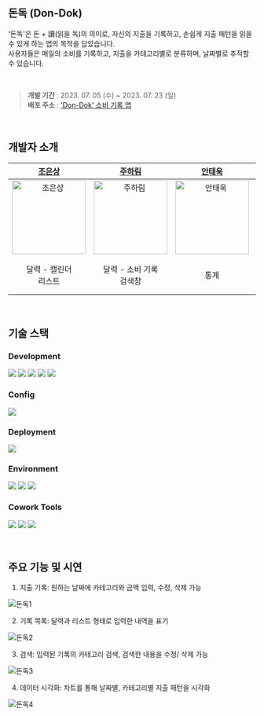 ##  돈독 (Don-Dok)

<p>
'돈독'은 돈 + 讀(읽을 독)의 의미로, 자신의 지출을 기록하고, 손쉽게 지출 패턴을 읽을 수 있게 하는 앱의 목적을 담았습니다. <br/>
사용자들은 매일의 소비를 기록하고, 지출을 카테고리별로 분류하며, 날짜별로 추적할 수 있습니다.<br/>
</p>

<br />

> **개발 기간** : 2023. 07. 05 (수) ~ 2023. 07. 23 (일)<br /> **배포 주소** : ['Don-Dok' 소비 기록 앱](https://spiffy-eclair-5da7a8.netlify.app/)

<br />

## 개발자 소개

|                                             **[조은상](https://github.com/ChoEun-Sang)**                                              |                                             **[주하림](https://github.com/wngkfla01)**                                             |                                             **[안태욱](https://github.com/dotory0829)**                                              |                                             **[이용수](https://github.com/dragon-it)**                                              |
| :-----------------------------------------------------------------------------------------------------------------------------------: | :--------------------------------------------------------------------------------------------------------------------------------: | :----------------------------------------------------------------------------------------------------------------------------------: | :---------------------------------------------------------------------------------------------------------------------------------: |
| <a href="https://github.com/ChoEun-Sang"><img src="https://avatars.githubusercontent.com/u/128155681?v=4" width=150px alt="조은상" /> | <a href="https://github.com/wngkfla01"><img src="https://avatars.githubusercontent.com/u/64509945?v=4" width=150px alt="주하림" /> | <a href="https://github.com/dotory0829"><img src="https://avatars.githubusercontent.com/u/118456013?v=4" width=150px alt="안태욱" /> | <a href="https://github.com/dragon-it"><img src="https://avatars.githubusercontent.com/u/118169266?v=4" width=150px alt="이용수" /> |
|                                                        달력 - 캘린더<br>리스트                                                        |                                                     달력 - 소비 기록<br>검색창                                                     |                                                                 통계                                                                 |                                                    통계<br>검색창<br>스타일                                                    |

<br />

## 기술 스택

### Development

<p>
<img src="https://img.shields.io/badge/HTML5-E34F26?style=flat&logo=html5&logoColor=white" />
<img src="https://img.shields.io/badge/CSS-1572B6?style=flat&logo=css3&logoColor=white" />
<img src="https://img.shields.io/badge/React-61DAFB?style=flat&logo=React&logoColor=white" />
<img src="https://img.shields.io/badge/Styled Components-DB7093?style=flat&logo=styled components&logoColor=white" />
<img src="https://img.shields.io/badge/Ant Design-0170FE?style=flat&logo=ant design&logoColor=white" />
</p>

### Config

<p>
<img src="https://img.shields.io/badge/npm-CB3837?style=flat&logo=npm&logoColor=white"/></a>
</p>

### Deployment

<img src="https://img.shields.io/badge/Netlify-00C7B7?style=flat&logo=NETLIFY&logoColor=white"/></a>

### Environment

<p>
<img src="https://img.shields.io/badge/Visual Studio Code-007ACC?style=flat&logo=Visual Studio Code&logoColor=white"/></a>
<img src="https://img.shields.io/badge/Git-F05032?style=flat&logo=Git&logoColor=white"/></a>
<img src="https://img.shields.io/badge/GitHub-181717?style=flat&logo=GitHub&logoColor=white"/></a>
</p>

### Cowork Tools

<p>
<img src="https://img.shields.io/badge/Slack-4A154B?style=flat&logo=Slack&logoColor=white" />
<img src="https://img.shields.io/badge/Notion-000000?style=flat&logo=Notion&logoColor=white" />
<img src="https://img.shields.io/badge/Zoom-2D8CFF?style=flat&logo=Zoom&logoColor=white" />
</p>

<br />

## 주요 기능 및 시연

1. 지출 기록:  원하는 날짜에 카테고리와 금액 입력, 수정, 삭제 가능<br/>

![돈독1](https://github.com/KDT1-FE/KDT5-M6/assets/128155681/2a0d114a-7f64-4bf2-b1b4-a08c60692624)

2. 기록 목록:  달력과 리스트 형태로 입력한 내역을 표기<br/>

![돈독2](https://github.com/KDT1-FE/KDT5-M6/assets/128155681/a84bcc0c-3e95-4e6b-8ff6-2505aea22466)

3. 검색:  입력된 기록의 카테고리 검색, 검색한 내용을 수정/ 삭제 가능<br/>

![돈독3](https://github.com/KDT1-FE/KDT5-M6/assets/128155681/d4580cd8-7cdd-4026-a6ba-57b2762832fc)

4. 데이터 시각화:  차트를 통해 날짜별, 카테고리별 지출 패턴을 시각화<br/>

![돈독4](https://github.com/KDT1-FE/KDT5-M6/assets/128155681/d4ff18c8-022c-4d99-adcf-bbd3e071b9ab)

